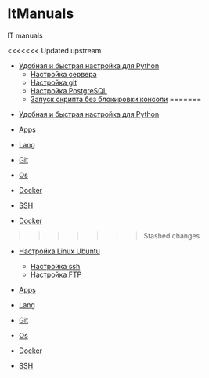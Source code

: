 # ItManuals
 IT manuals

<<<<<<< Updated upstream
* [Удобная и быстрая настройка для Python](Langs/Python/README.md)
  - [Настройка сервера](Os/Linux/Ubuntu)
  - [Настройка git](Tech/Git/commands.md)
  - [Настройка PostgreSQL](SQL/PostgreSQL.md)
  - [Запуск скрипта без блокировки консоли](Langs/Python/deploy.md)
=======
- [Удобная и быстрая настройка для Python](Langs/Python/base.md)
- [Apps](Apps/README.md)
- [Lang](Langs)
- [Git](Tech/Git/commands.md)
- [Os](Os)
- [Docker](Tech/Docker)


- [SSH](Os/Linux/Debian/ssh.md)
- [Docker](Os/Tech/Docker/README.md)
>>>>>>> Stashed changes

* [Настройка Linux Ubuntu](Os/Linux/Ubuntu/README.md)
  - [Настройка ssh](Os/Linux/Ubuntu/ssh.md)
  - [Настройка FTP](Os/Linux/Ubuntu/FTP_SFTP.md)
    
* [Apps](Apps/README.md)
* [Lang](Langs)
* [Git](Tech/Git/commands.md)
* [Os](Os)
* [Docker](Tech/Docker)
* [SSH](Os/Linux/Debian/ssh.md)
